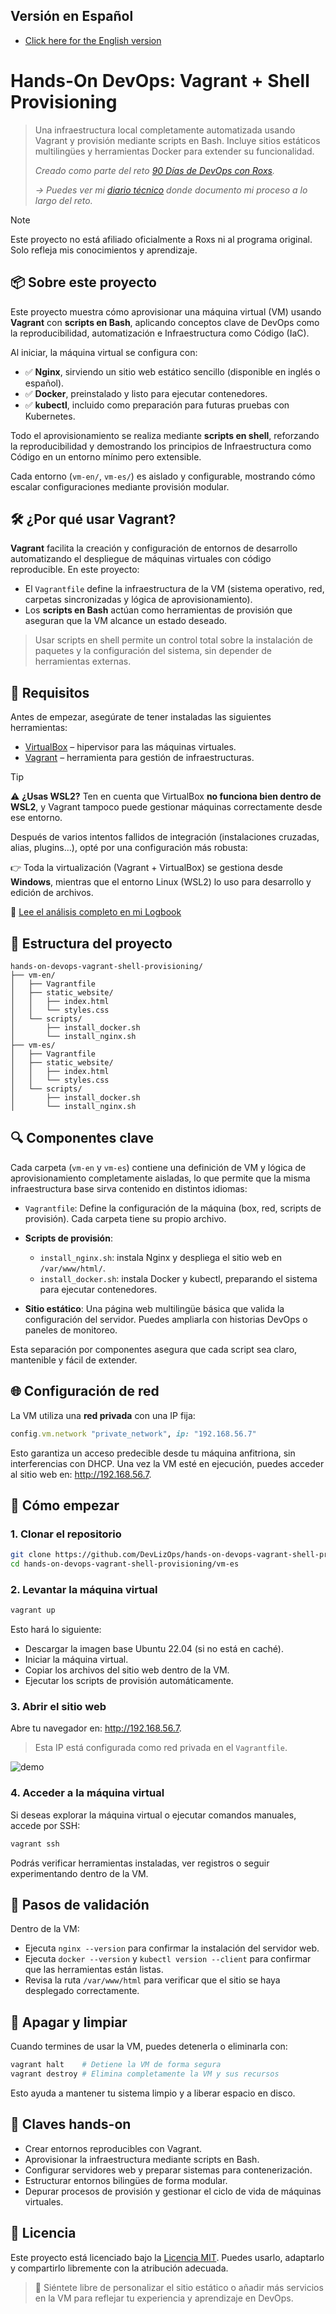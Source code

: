 ## Versión en Español

- [Click here for the English version](../README.md)

# Hands-On DevOps: Vagrant + Shell Provisioning

> Una infraestructura local completamente automatizada usando Vagrant y provisión mediante scripts en Bash. Incluye sitios estáticos multilingües y herramientas Docker para extender su funcionalidad.
>
> *Creado como parte del reto [90 Días de DevOps con Roxs](https://github.com/roxsross/90daysdevopsbyroxs).*
>
> *→ Puedes ver mi [diario técnico](https://github.com/DevLizOps/hands-on-devops-90days-logbook) donde documento mi proceso a lo largo del reto.*

> [!NOTE]
> Este proyecto no está afiliado oficialmente a Roxs ni al programa original. Solo refleja mis conocimientos y aprendizaje.

## 📦 Sobre este proyecto

Este proyecto muestra cómo aprovisionar una máquina virtual (VM) usando **Vagrant** con **scripts en Bash**, aplicando conceptos clave de DevOps como la reproducibilidad, automatización e Infraestructura como Código (IaC).

Al iniciar, la máquina virtual se configura con:

- ✅ **Nginx**, sirviendo un sitio web estático sencillo (disponible en inglés o español).
- ✅ **Docker**, preinstalado y listo para ejecutar contenedores.
- ✅ **kubectl**, incluido como preparación para futuras pruebas con Kubernetes.

Todo el aprovisionamiento se realiza mediante **scripts en shell**, reforzando la reproducibilidad y demostrando los principios de Infraestructura como Código en un entorno mínimo pero extensible.

Cada entorno (`vm-en/`, `vm-es/`) es aislado y configurable, mostrando cómo escalar configuraciones mediante provisión modular.

## 🛠️ ¿Por qué usar Vagrant?

**Vagrant** facilita la creación y configuración de entornos de desarrollo automatizando el despliegue de máquinas virtuales con código reproducible. En este proyecto:

- El `Vagrantfile` define la infraestructura de la VM (sistema operativo, red, carpetas sincronizadas y lógica de aprovisionamiento).
- Los **scripts en Bash** actúan como herramientas de provisión que aseguran que la VM alcance un estado deseado.

> Usar scripts en shell permite un control total sobre la instalación de paquetes y la configuración del sistema, sin depender de herramientas externas.

## 🧰 Requisitos

Antes de empezar, asegúrate de tener instaladas las siguientes herramientas:

- [VirtualBox](https://www.virtualbox.org/) – hipervisor para las máquinas virtuales.
- [Vagrant](https://developer.hashicorp.com/vagrant) – herramienta para gestión de infraestructuras.

> [!TIP]
> ⚠️ **¿Usas WSL2?** Ten en cuenta que VirtualBox **no funciona bien dentro de WSL2**, y Vagrant tampoco puede gestionar máquinas correctamente desde ese entorno.
>
> Después de varios intentos fallidos de integración (instalaciones cruzadas, alias, plugins…), opté por una configuración más robusta:
>
> 👉 Toda la virtualización (Vagrant + VirtualBox) se gestiona desde **Windows**, mientras que el entorno Linux (WSL2) lo uso para desarrollo y edición de archivos.
>
> 🔗 [Lee el análisis completo en mi Logbook](https://github.com/DevLizOps/hands-on-devops-90days-logbook)


## 📁 Estructura del proyecto

```
hands-on-devops-vagrant-shell-provisioning/
├── vm-en/
│   ├── Vagrantfile
│   ├── static_website/
│   │   ├── index.html
│   │   └── styles.css
│   └── scripts/
│       ├── install_docker.sh
│       └── install_nginx.sh
├── vm-es/
│   ├── Vagrantfile
│   ├── static_website/
│   │   ├── index.html
│   │   └── styles.css
│   └── scripts/
│       ├── install_docker.sh
│       └── install_nginx.sh
```

## 🔍 Componentes clave

Cada carpeta (`vm-en` y `vm-es`) contiene una definición de VM y lógica de aprovisionamiento completamente aisladas, lo que permite que la misma infraestructura base sirva contenido en distintos idiomas:

- `Vagrantfile`:
  Define la configuración de la máquina (box, red, scripts de provisión). Cada carpeta tiene su propio archivo.

- **Scripts de provisión**:

  - `install_nginx.sh`: instala Nginx y despliega el sitio web en `/var/www/html/`.
  - `install_docker.sh`: instala Docker y kubectl, preparando el sistema para ejecutar contenedores.

- **Sitio estático**:
  Una página web multilingüe básica que valida la configuración del servidor. Puedes ampliarla con historias DevOps o paneles de monitoreo.

Esta separación por componentes asegura que cada script sea claro, mantenible y fácil de extender.

## 🌐 Configuración de red

La VM utiliza una **red privada** con una IP fija:

```ruby
config.vm.network "private_network", ip: "192.168.56.7"
```

Esto garantiza un acceso predecible desde tu máquina anfitriona, sin interferencias con DHCP.
Una vez la VM esté en ejecución, puedes acceder al sitio web en: http://192.168.56.7.

## 🚀 Cómo empezar

### 1. **Clonar el repositorio**

```bash
git clone https://github.com/DevLizOps/hands-on-devops-vagrant-shell-provisioning.git
cd hands-on-devops-vagrant-shell-provisioning/vm-es
```

### 2. **Levantar la máquina virtual**

```bash
vagrant up
```

Esto hará lo siguiente:

- Descargar la imagen base Ubuntu 22.04 (si no está en caché).
- Iniciar la máquina virtual.
- Copiar los archivos del sitio web dentro de la VM.
- Ejecutar los scripts de provisión automáticamente.

### 3. **Abrir el sitio web**

Abre tu navegador en: http://192.168.56.7.

> Esta IP está configurada como red privada en el `Vagrantfile`.

![demo](assets/preview_website.png)

### 4. **Acceder a la máquina virtual**

Si deseas explorar la máquina virtual o ejecutar comandos manuales, accede por SSH:

```bash
vagrant ssh
```

Podrás verificar herramientas instaladas, ver registros o seguir experimentando dentro de la VM.

## 🧪 Pasos de validación

Dentro de la VM:

- Ejecuta `nginx --version` para confirmar la instalación del servidor web.
- Ejecuta `docker --version` y `kubectl version --client` para confirmar que las herramientas están listas.
- Revisa la ruta `/var/www/html` para verificar que el sitio se haya desplegado correctamente.

## 🧹 Apagar y limpiar

Cuando termines de usar la VM, puedes detenerla o eliminarla con:

```bash
vagrant halt    # Detiene la VM de forma segura
vagrant destroy # Elimina completamente la VM y sus recursos
```

Esto ayuda a mantener tu sistema limpio y a liberar espacio en disco.

## 🧤 Claves hands-on

- Crear entornos reproducibles con Vagrant.
- Aprovisionar la infraestructura mediante scripts en Bash.
- Configurar servidores web y preparar sistemas para contenerización.
- Estructurar entornos bilingües de forma modular.
- Depurar procesos de provisión y gestionar el ciclo de vida de máquinas virtuales.

## 📄 Licencia

Este proyecto está licenciado bajo la [Licencia MIT](../LICENSE).
Puedes usarlo, adaptarlo y compartirlo libremente con la atribución adecuada.

> 🌱 Siéntete libre de personalizar el sitio estático o añadir más servicios en la VM para reflejar tu experiencia y aprendizaje en DevOps.
